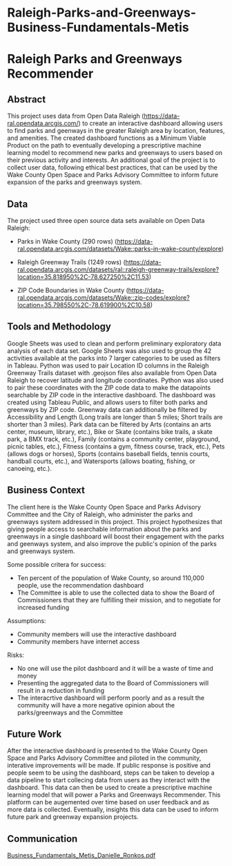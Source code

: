# Raleigh-Parks-and-Greenways-Business-Fundamentals-Metis

# Raleigh Parks and Greenways Recommender

## Abstract
This project uses data from Open Data Raleigh (https://data-ral.opendata.arcgis.com/) to create an interactive dashboard allowing users to find parks and geenways in the greater Raleigh area by location, features, and amenities. The created dashboard functions as a Minimum Viable Product on the path to eventually developing a prescriptive machine learning model to recommend new parks and greenways to users based on their previous activity and interests. An additional goal of the project is to collect user data, following ethical best practices, that can be used by the Wake County Open Space and Parks Advisory Committee to inform future expansion of the parks and greenways system.

## Data
The project used three open source data sets available on Open Data Raleigh:
- Parks in Wake County (290 rows)
(https://data-ral.opendata.arcgis.com/datasets/Wake::parks-in-wake-county/explore)

- Raleigh Greenway Trails (1249 rows)
(https://data-ral.opendata.arcgis.com/datasets/ral::raleigh-greenway-trails/explore?location=35.818950%2C-78.627250%2C11.53)

- ZIP Code Boundaries in Wake County
(https://data-ral.opendata.arcgis.com/datasets/Wake::zip-codes/explore?location=35.798550%2C-78.619900%2C10.58)

## Tools and Methodology
Google Sheets was used to clean and perform preliminary exploratory data analysis of each data set. Google Sheets was also used to group the 42 activities available at the parks into 7 larger categories to be used as filters in Tableau.  Python was used to pair Location ID columns in the Raleigh Greenway Trails dataset with .geojson files also available from Open Data Raleigh to recover latitude and longitude coordinates. Python was also used to pair these coordinates with the ZIP code data to make the datapoints searchable by ZIP code in the interactive dashboard. The dashboard was created using Tableau Public, and allows users to filter both parks and greenways by ZIP code. Greenway data can additionally be filtered by Accessibility and Length (Long trails are longer than 5 miles; Short trails are shorter than 3 miles). Park data can be filtered by Arts (contains an arts center, museum, library, etc.), Bike or Skate (contains bike trails, a skate park, a BMX track, etc.), Family (contains a community center, playground, picnic tables, etc.), Fitness (contains a gym, fitness course, track, etc.), Pets (allows dogs or horses), Sports (contains baseball fields, tennis courts, handball courts, etc.), and Watersports (allows boating, fishing, or canoeing, etc.).

## Business Context
The client here is the Wake County Open Space and Parks Advisory Committee and the City of Raleigh, who administer the parks and greenways system addressed in this project. This project hypothesizes that giving people access to searchable information about the parks and greenways in a single dashboard will boost their engagement with the parks and geenways system, and also improve the public's opinion of the parks and greenways system.

Some possible critera for success:
-	Ten percent of the population of Wake County, so around 110,000 people, use the recommendation dashboard 
-	The Committee is able to use the collected data to show the Board of Commissioners that they are fulfilling their mission, and to negotiate for increased funding

Assumptions:
-	Community members will use the interactive dashboard
- Community members have internet access

Risks:
- No one will use the pilot dashboard and it will be a waste of time and money
- Presenting the aggregated data to the Board of Commissioners will result in a reduction in funding
- The interacrtive dashboard will perform poorly and as a result the community will have a more negative opinion about the parks/greenways and the Committee

## Future Work
After the interactive dashboard is presented to the Wake County Open Space and Parks Advisory Committee and piloted in the community, interative improvements will be made. If public response is positive and people seem to be using the dashboard, steps can be taken to develop a data pipeline to start collecing data from users as they interact with the dashboard. This data can then be used to create a prescriptive machine learning model that will power a Parks and Greenways Recommender. This platform can be augemented over time based on user feedback and as more data is collected. Eventually, insights this data can be used to inform future park and greenway expansion projects.

## Communication
[Business_Fundamentals_Metis_Danielle_Ronkos.pdf](https://github.com/dr-dronkos/Raleigh-Parks-and-Greenways-Business-Fundamentals-Metis/files/8329543/Business_Fundamentals_Metis_Danielle_Ronkos.pdf)

